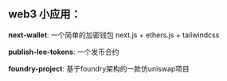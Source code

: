 <!--
 * @Author: lee
 * @Date: 2023-05-06 15:42:40
 * @LastEditTime: 2023-05-16 19:38:23
-->
## web3 小应用：
**next-wallet**:  一个简单的加密钱包 next.js + ethers.js + tailwindcss

**publish-lee-tokens**: 一个发币合约

**foundry-project**: 基于foundry架构的一款仿uniswap项目


